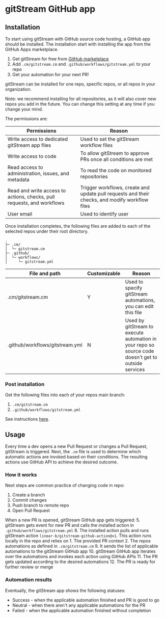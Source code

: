 # gitStream GitHub app

## Installation

To start using gitStream with GitHub source code hosting, a GitHub app should be installed. The installation start with installing the app from the GitHub Apps marketplace.

1. Get gitStream for free from [GitHub marketplace](https://github.com/marketplace/gitstream-by-linearb)
2. Add `.cm/gitstream.cm` and `.github/workflows/gitstream.yml` to your repo
3. Get your automation for your next PR!

gitStream can be installed for one repo, specific repos, or all repos in your organization. 

Note: we recommend installing for all repositories, as it will also cover new repos you add in the future. You can change this setting at any time if you change your mind.

The permissions are: 

| Permissions           | Reason |
|----------------------|-------------------------------------------------------|
| Write access to dedicated gitStream app files | Used to set the gitStream workflow files |
| Write access to code | To allow gitStream to approve PRs once all conditions are met |
| Read access to administration, issues, and metadata | To read the code on monitored repositories |
| Read and write access to actions, checks, pull requests, and workflows | Trigger workflows, create and update pull requests and their checks, and modify workflow files |
| User email | Used to identify user |

Once installation completes, the following files are added to each of the selected repos under their root directory.

```
.
├─ .cm/
│  └─ gitstream.cm
├─ .github/
│  └─ workflows/
│     └─ gitstream.yml
```

| File and path        | Customizable | Reason |
|----------------------|--------------|----------------------------------------|
| .cm/gitstream.cm     | Y            | Used to specify gitStream automations, you can edit this file |
| .github/workflows/gitstream.yml | N | Used by gitStream to execute automation in your repo so source code doesn't get to outside services |

### Post installation  

Get the following files into each of your repos main branch:
1. `.cm/gitstream.cm` 
2. `.github/workflows/gitstream.yml`

See instructions [here](11_github-app-onboarding.md).

## Usage

Every time a dev opens a new Pull Request or changes a Pull Request, gitStream is triggered. Next, the `.cm` file is used to determine which automatic actions are invoked based on their conditions. The resulting actions use GitHub API to achieve the desired outcome.

### How it works

Next steps are common practice of changing code in repo:
1. Create a branch 
2. Commit changes  
3. Push branch to remote repo 
4. Open Pull Request 

When a new PR is opened, gitStream GitHub app gets triggered:
5. gitStream gets event for new PR and calls the installed action in `.github/workflows/gitstream.yml`
8. The installed action pulls and runs gitStream action `linear-b/gitstream-github-action@v1`. This action runs locally in the repo and relies on 
    1. The provided PR context
    2. The repos automations as defined in `.cm/gitstream.cm`
9. It sends the list of applicable automations to the gitStream GitHub app
10. gitStream GitHub app iterates over the automations and invokes each action using GitHub APIs
11. The PR gets updated according to the desired automations
12. The PR is ready for further review or merge

### Automation results

Eventually, the gitStream app shows the following statuses:  

- Success - when the applicable automation finished and PR is good to go 
- Neutral - when there aren't any applicable automations for the PR
- Failed - when the applicable automation finished without completion